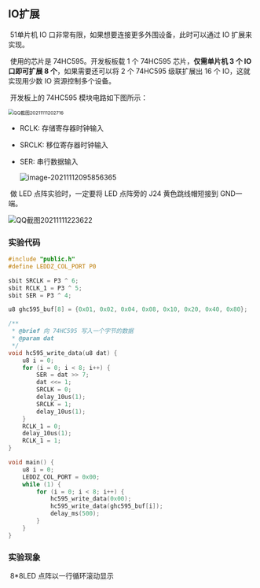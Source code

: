## IO扩展

​		51单片机 IO 口非常有限，如果想要连接更多外围设备，此时可以通过 IO 扩展来实现。

​		使用的芯片是 74HC595。开发板板载 1 个 74HC595 芯片，**仅需单片机 3 个 IO 口即可扩展 8 个**，如果需要还可以将 2 个 74HC595 级联扩展出 16 个 IO，这就实现用少数 IO 资源控制多个设备。

​		开发板上的 74HC595 模块电路如下图所示：

<img src="E:\markdown\51单片机\pics\QQ截图20211111202716.png" alt="QQ截图20211111202716" style="zoom: 67%;" />

- RCLK: 存储寄存器时钟输入

- SRCLK: 移位寄存器时钟输入

- SER: 串行数据输入

	![image-20211112095856365](E:\markdown\51单片机\pics\image-20211112095856365.png)

​		做 LED 点阵实验时，一定要将 LED 点阵旁的 J24 黄色跳线帽短接到 GND一端。

<img src="E:\markdown\51单片机\pics\QQ截图20211111223622.png" alt="QQ截图20211111223622"  />

### 实验代码

```c
#include "public.h"
#define LEDDZ_COL_PORT P0

sbit SRCLK = P3 ^ 6;
sbit RCLK_1 = P3 ^ 5;
sbit SER = P3 ^ 4;

u8 ghc595_buf[8] = {0x01, 0x02, 0x04, 0x08, 0x10, 0x20, 0x40, 0x80};

/**
 * @brief 向 74HC595 写入一个字节的数据
 * @param dat
 */
void hc595_write_data(u8 dat) {
    u8 i = 0;
    for (i = 0; i < 8; i++) {
        SER = dat >> 7;
        dat <<= 1;
        SRCLK = 0;
        delay_10us(1);
        SRCLK = 1;
        delay_10us(1);
    }
    RCLK_1 = 0;
    delay_10us(1);
    RCLK_1 = 1;
}

void main() {
    u8 i = 0;
    LEDDZ_COL_PORT = 0x00;
    while (1) {
        for (i = 0; i < 8; i++) {
            hc595_write_data(0x00);
            hc595_write_data(ghc595_buf[i]);
            delay_ms(500);
        }
    }
}
```

### 实验现象

​		8*8LED 点阵以一行循环滚动显示